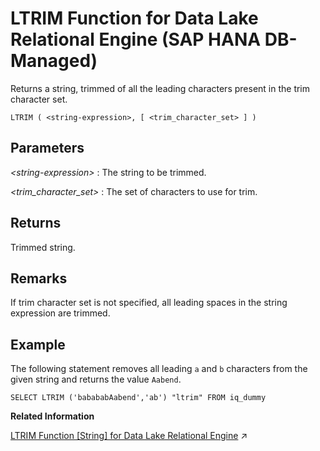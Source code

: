 <!-- loioccfb4d6a182f4c7badbe8d4f597b316a -->

# LTRIM Function for Data Lake Relational Engine \(SAP HANA DB-Managed\)

Returns a string, trimmed of all the leading characters present in the trim character set.



```
LTRIM ( <string-expression>, [ <trim_character_set> ] )
```



<a name="loioccfb4d6a182f4c7badbe8d4f597b316a__section_b2f_x5g_trb"/>

## Parameters

 *<string-expression\>*
 :   The string to be trimmed.

  *<trim\_character\_set\>*
 :   The set of characters to use for trim.

 

<a name="loioccfb4d6a182f4c7badbe8d4f597b316a__section_unc_1vg_trb"/>

## Returns

Trimmed string.



<a name="loioccfb4d6a182f4c7badbe8d4f597b316a__section_srl_1vg_trb"/>

## Remarks

If trim character set is not specified, all leading spaces in the string expression are trimmed.



<a name="loioccfb4d6a182f4c7badbe8d4f597b316a__section_r3y_5m3_wrb"/>

## Example

The following statement removes all leading `a` and `b` characters from the given string and returns the value `Aabend`.

```
SELECT LTRIM ('babababAabend','ab') "ltrim" FROM iq_dummy
```

**Related Information**  


[LTRIM Function [String] for Data Lake Relational Engine](https://help.sap.com/viewer/19b3964099384f178ad08f2d348232a9/2023_1_QRC/en-US/a561eaf184f2101596bab303110c20fb.html "Returns a string, trimmed of all the leading characters present in the trim character set.") :arrow_upper_right:

